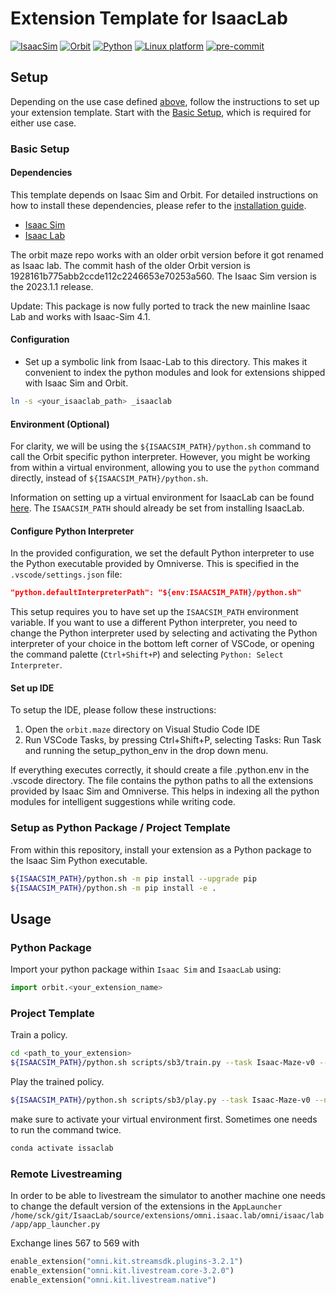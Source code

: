 # Extension Template for IsaacLab

[![IsaacSim](https://img.shields.io/badge/IsaacSim-2023.1.1-silver.svg)](https://docs.omniverse.nvidia.com/isaacsim/latest/overview.html)
[![Orbit](https://img.shields.io/badge/Orbit-0.2.0-silver)](https://isaac-orbit.github.io/orbit/)
[![Python](https://img.shields.io/badge/python-3.10-blue.svg)](https://docs.python.org/3/whatsnew/3.10.html)
[![Linux platform](https://img.shields.io/badge/platform-linux--64-orange.svg)](https://releases.ubuntu.com/20.04/)
[![pre-commit](https://img.shields.io/badge/pre--commit-enabled-brightgreen?logo=pre-commit&logoColor=white)](https://pre-commit.com/)


## Setup

Depending on the use case defined [above](#overview), follow the instructions to set up your extension template. Start with the [Basic Setup](#basic-setup), which is required for either use case.

### Basic Setup

#### Dependencies

This template depends on Isaac Sim and Orbit. For detailed instructions on how to install these dependencies, please refer to the [installation guide](https://isaac-orbit.github.io/orbit/source/setup/installation.html).

- [Isaac Sim](https://docs.omniverse.nvidia.com/isaacsim/latest/index.html)
- [Isaac Lab](https://github.com/isaac-sim/IsaacLab)

The orbit maze repo works with an older orbit version before it got renamed as Isaac lab. The commit hash of the older Orbit version is 1928161b775abb2ccde112c2246653e70253a560.
The Isaac Sim version is the 2023.1.1 release.

Update: This package is now fully ported to track the new mainline Isaac Lab and works with Isaac-Sim 4.1.

#### Configuration

- Set up a symbolic link from Isaac-Lab to this directory.
This makes it convenient to index the python modules and look for extensions shipped with Isaac Sim and Orbit.

```bash
ln -s <your_isaaclab_path> _isaaclab
```

#### Environment (Optional)

For clarity, we will be using the `${ISAACSIM_PATH}/python.sh` command to call the Orbit specific python interpreter. However, you might be working from within a virtual environment, allowing you to use the `python` command directly, instead of `${ISAACSIM_PATH}/python.sh`. 

Information on setting up a virtual environment for IsaacLab can be found [here](https://isaac-sim.github.io/IsaacLab/source/setup/installation/binaries_installation.html#installing-isaac-lab). The `ISAACSIM_PATH` should already be set from installing IsaacLab. 

#### Configure Python Interpreter

In the provided configuration, we set the default Python interpreter to use the Python executable provided by Omniverse. This is specified in the `.vscode/settings.json` file:

```json
"python.defaultInterpreterPath": "${env:ISAACSIM_PATH}/python.sh"
```

This setup requires you to have set up the `ISAACSIM_PATH` environment variable. If you want to use a different Python interpreter, you need to change the Python interpreter used by selecting and activating the Python interpreter of your choice in the bottom left corner of VSCode, or opening the command palette (`Ctrl+Shift+P`) and selecting `Python: Select Interpreter`.

#### Set up IDE

To setup the IDE, please follow these instructions:

1. Open the `orbit.maze` directory on Visual Studio Code IDE
2. Run VSCode Tasks, by pressing Ctrl+Shift+P, selecting Tasks: Run Task and running the setup_python_env in the drop down menu.

If everything executes correctly, it should create a file .python.env in the .vscode directory. The file contains the python paths to all the extensions provided by Isaac Sim and Omniverse. This helps in indexing all the python modules for intelligent suggestions while writing code.

### Setup as Python Package / Project Template

From within this repository, install your extension as a Python package to the Isaac Sim Python executable.

```bash
${ISAACSIM_PATH}/python.sh -m pip install --upgrade pip
${ISAACSIM_PATH}/python.sh -m pip install -e .
```
## Usage

### Python Package

Import your python package within `Isaac Sim` and `IsaacLab` using:

```python
import orbit.<your_extension_name>
```

### Project Template

Train a policy.

```bash
cd <path_to_your_extension>
${ISAACSIM_PATH}/python.sh scripts/sb3/train.py --task Isaac-Maze-v0 --num_envs 4096 --headless
```

Play the trained policy.

```bash
${ISAACSIM_PATH}/python.sh scripts/sb3/play.py --task Isaac-Maze-v0 --num_envs 16
```

make sure to activate your virtual environment first. Sometimes one needs to run the command twice.

```bash
conda activate issaclab
```

### Remote Livestreaming

In order to be able to livestream the simulator to another machine one needs to change the default version of the extensions in the ``AppLauncher``
`` /home/sck/git/IsaacLab/source/extensions/omni.isaac.lab/omni/isaac/lab/app/app_launcher.py ``

Exchange lines 567 to 569 with 
``` python
enable_extension("omni.kit.streamsdk.plugins-3.2.1")
enable_extension("omni.kit.livestream.core-3.2.0")
enable_extension("omni.kit.livestream.native")
```
